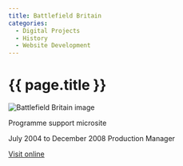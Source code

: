 ```yaml
---
title: Battlefield Britain
categories:
  - Digital Projects
  - History
  - Website Development
---
```


# {{ page.title }}

![Battlefield Britain image](main_image.jpg)

Programme support microsite

July 2004 to December 2008 Production Manager

[Visit online](https://www.bbc.co.uk/programmes/b007t2qw/)
